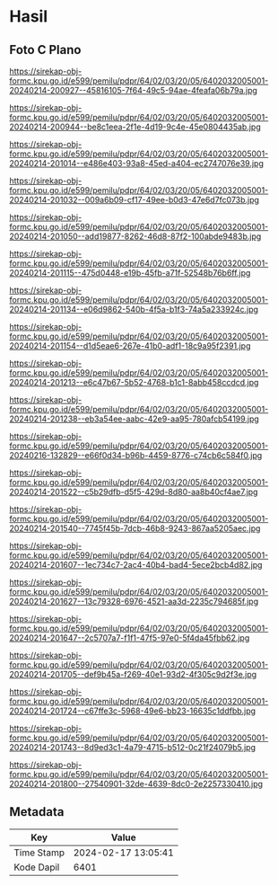 # Hasil

## Foto C Plano

https://sirekap-obj-formc.kpu.go.id/e599/pemilu/pdpr/64/02/03/20/05/6402032005001-20240214-200927--45816105-7f64-49c5-94ae-4feafa06b79a.jpg

https://sirekap-obj-formc.kpu.go.id/e599/pemilu/pdpr/64/02/03/20/05/6402032005001-20240214-200944--be8c1eea-2f1e-4d19-9c4e-45e0804435ab.jpg

https://sirekap-obj-formc.kpu.go.id/e599/pemilu/pdpr/64/02/03/20/05/6402032005001-20240214-201014--e486e403-93a8-45ed-a404-ec2747076e39.jpg

https://sirekap-obj-formc.kpu.go.id/e599/pemilu/pdpr/64/02/03/20/05/6402032005001-20240214-201032--009a6b09-cf17-49ee-b0d3-47e6d7fc073b.jpg

https://sirekap-obj-formc.kpu.go.id/e599/pemilu/pdpr/64/02/03/20/05/6402032005001-20240214-201050--add19877-8262-46d8-87f2-100abde9483b.jpg

https://sirekap-obj-formc.kpu.go.id/e599/pemilu/pdpr/64/02/03/20/05/6402032005001-20240214-201115--475d0448-e19b-45fb-a71f-52548b76b6ff.jpg

https://sirekap-obj-formc.kpu.go.id/e599/pemilu/pdpr/64/02/03/20/05/6402032005001-20240214-201134--e06d9862-540b-4f5a-b1f3-74a5a233924c.jpg

https://sirekap-obj-formc.kpu.go.id/e599/pemilu/pdpr/64/02/03/20/05/6402032005001-20240214-201154--d1d5eae6-267e-41b0-adf1-18c9a95f2391.jpg

https://sirekap-obj-formc.kpu.go.id/e599/pemilu/pdpr/64/02/03/20/05/6402032005001-20240214-201213--e6c47b67-5b52-4768-b1c1-8abb458ccdcd.jpg

https://sirekap-obj-formc.kpu.go.id/e599/pemilu/pdpr/64/02/03/20/05/6402032005001-20240214-201238--eb3a54ee-aabc-42e9-aa95-780afcb54199.jpg

https://sirekap-obj-formc.kpu.go.id/e599/pemilu/pdpr/64/02/03/20/05/6402032005001-20240216-132829--e66f0d34-b96b-4459-8776-c74cb6c584f0.jpg

https://sirekap-obj-formc.kpu.go.id/e599/pemilu/pdpr/64/02/03/20/05/6402032005001-20240214-201522--c5b29dfb-d5f5-429d-8d80-aa8b40cf4ae7.jpg

https://sirekap-obj-formc.kpu.go.id/e599/pemilu/pdpr/64/02/03/20/05/6402032005001-20240214-201540--7745f45b-7dcb-46b8-9243-867aa5205aec.jpg

https://sirekap-obj-formc.kpu.go.id/e599/pemilu/pdpr/64/02/03/20/05/6402032005001-20240214-201607--1ec734c7-2ac4-40b4-bad4-5ece2bcb4d82.jpg

https://sirekap-obj-formc.kpu.go.id/e599/pemilu/pdpr/64/02/03/20/05/6402032005001-20240214-201627--13c79328-6976-4521-aa3d-2235c794685f.jpg

https://sirekap-obj-formc.kpu.go.id/e599/pemilu/pdpr/64/02/03/20/05/6402032005001-20240214-201647--2c5707a7-f1f1-47f5-97e0-5f4da45fbb62.jpg

https://sirekap-obj-formc.kpu.go.id/e599/pemilu/pdpr/64/02/03/20/05/6402032005001-20240214-201705--def9b45a-f269-40e1-93d2-4f305c9d2f3e.jpg

https://sirekap-obj-formc.kpu.go.id/e599/pemilu/pdpr/64/02/03/20/05/6402032005001-20240214-201724--c67ffe3c-5968-49e6-bb23-16635c1ddfbb.jpg

https://sirekap-obj-formc.kpu.go.id/e599/pemilu/pdpr/64/02/03/20/05/6402032005001-20240214-201743--8d9ed3c1-4a79-4715-b512-0c21f24079b5.jpg

https://sirekap-obj-formc.kpu.go.id/e599/pemilu/pdpr/64/02/03/20/05/6402032005001-20240214-201800--27540901-32de-4639-8dc0-2e2257330410.jpg


## Metadata

| Key        | Value               |
| ---------- | ------------------- |
| Time Stamp | 2024-02-17 13:05:41 |
| Kode Dapil | 6401                |




